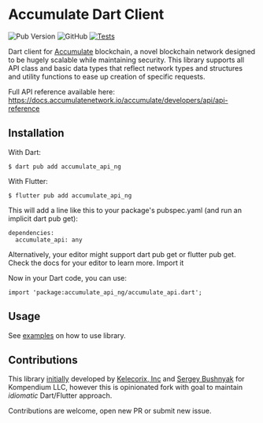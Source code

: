
# Accumulate Dart Client

![Pub Version](https://img.shields.io/pub/v/accumulate_api)
![GitHub](https://img.shields.io/github/license/kelecorix/accumulate-dart-client)
[![Tests](https://github.com/kelecorix/accumulate-dart-client/actions/workflows/dart.yml/badge.svg)](https://github.com/kompendium-ano/accumulate-dart-client/actions/workflows/dart.yml)

Dart client for [Accumulate](https://github.com/AccumulateNetwork/accumulate) blockchain, a novel blockchain network designed to be hugely scalable while maintaining security.
This library supports all API class and basic data types that reflect network types and structures and utility functions to ease up creation of specific requests.

Full API reference available here: https://docs.accumulatenetwork.io/accumulate/developers/api/api-reference

## Installation

With Dart:
```
$ dart pub add accumulate_api_ng
```

With Flutter:
```
$ flutter pub add accumulate_api_ng
```

This will add a line like this to your package's pubspec.yaml (and run an implicit dart pub get):

```
dependencies:
  accumulate_api: any
```
Alternatively, your editor might support dart pub get or flutter pub get. Check the docs for your editor to learn more.
Import it

Now in your Dart code, you can use:
```
import 'package:accumulate_api_ng/accumulate_api.dart';
```

## Usage
See [examples](EXAMPLE.md) on how to use library.

## Contributions
This library [initially](https://github.com/kompendium-ano/accumulate-dart-client) developed by [Kelecorix, Inc](https://github.com/kelecorix) and [Sergey Bushnyak](https://github.com/sigrlami) for Kompendium LLC, 
however this is opinionated fork with goal to maintain *idiomatic* Dart/Flutter approach.

Contributions are welcome, open new PR or submit new issue.


